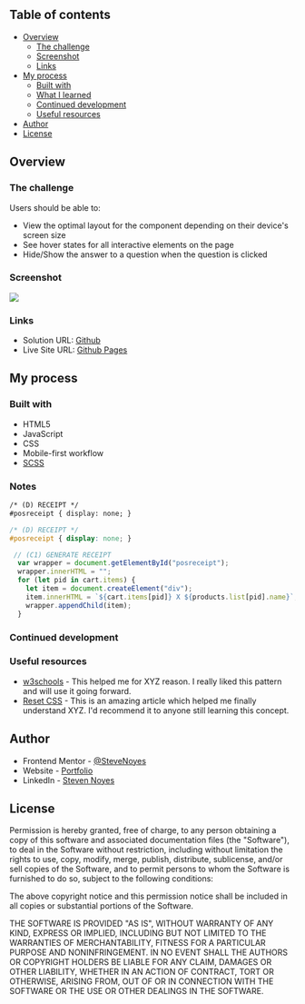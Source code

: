 ## Table of contents

- [Overview](#overview)
  - [The challenge](#the-challenge)
  - [Screenshot](#screenshot)
  - [Links](#links)
- [My process](#my-process)
  - [Built with](#built-with)
  - [What I learned](#what-i-learned)
  - [Continued development](#continued-development)
  - [Useful resources](#useful-resources)
- [Author](#author)
- [License](#license)

## Overview

### The challenge

Users should be able to:

- View the optimal layout for the component depending on their device's screen size
- See hover states for all interactive elements on the page
- Hide/Show the answer to a question when the question is clicked

### Screenshot

![](./screenshot.jpg)

### Links

- Solution URL: [Github](https://github.com/SteveNoyes/faqAccordionCard)
- Live Site URL: [Github Pages](https://stevenoyes.github.io/faqAccordionCard/)

## My process

### Built with

- HTML5 
- JavaScript
- CSS
- Mobile-first workflow
- [SCSS](https://blog.logrocket.com/the-definitive-guide-to-scss/)

### Notes

```html
/* (D) RECEIPT */
#posreceipt { display: none; }
```
```css
/* (D) RECEIPT */
#posreceipt { display: none; }
```
```js
 // (C1) GENERATE RECEIPT
  var wrapper = document.getElementById("posreceipt");
  wrapper.innerHTML = "";
  for (let pid in cart.items) {
    let item = document.createElement("div");
    item.innerHTML = `${cart.items[pid]} X ${products.list[pid].name}`;
    wrapper.appendChild(item);
  }
```

### Continued development



### Useful resources

- [w3schools](https://www.w3schools.com/howto/howto_js_accordion.asp) - This helped me for XYZ reason. I really liked this pattern and will use it going forward.
- [Reset CSS](https://meyerweb.com/eric/tools/css/reset/) - This is an amazing article which helped me finally understand XYZ. I'd recommend it to anyone still learning this concept.

## Author

- Frontend Mentor - [@SteveNoyes](https://www.frontendmentor.io/profile/SteveNoyes)
- Website - [Portfolio](https://www.stevenmnoyes.com)
- LinkedIn - [Steven Noyes](https://www.linkedin.com/in/steven-noyes/)

## License

Permission is hereby granted, free of charge, to any person obtaining a copy
of this software and associated documentation files (the "Software"), to deal
in the Software without restriction, including without limitation the rights
to use, copy, modify, merge, publish, distribute, sublicense, and/or sell
copies of the Software, and to permit persons to whom the Software is
furnished to do so, subject to the following conditions:

The above copyright notice and this permission notice shall be included in all
copies or substantial portions of the Software.

THE SOFTWARE IS PROVIDED "AS IS", WITHOUT WARRANTY OF ANY KIND, EXPRESS OR
IMPLIED, INCLUDING BUT NOT LIMITED TO THE WARRANTIES OF MERCHANTABILITY,
FITNESS FOR A PARTICULAR PURPOSE AND NONINFRINGEMENT. IN NO EVENT SHALL THE
AUTHORS OR COPYRIGHT HOLDERS BE LIABLE FOR ANY CLAIM, DAMAGES OR OTHER
LIABILITY, WHETHER IN AN ACTION OF CONTRACT, TORT OR OTHERWISE, ARISING FROM,
OUT OF OR IN CONNECTION WITH THE SOFTWARE OR THE USE OR OTHER DEALINGS IN THE
SOFTWARE.
